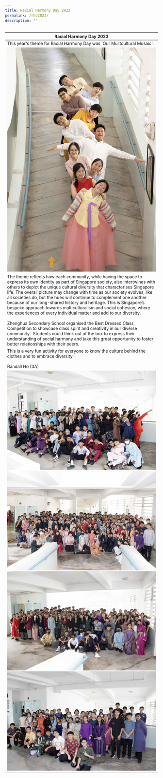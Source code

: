 ```yaml
---
title: Racial Harmony Day 2023
permalink: /rhd2023/
description: ""
---
```

|Racial Harmony Day 2023| 
| -------- | 
|This year's theme for Racial Harmony Day was 'Our Mulitcultural Mosaic'.|
|![](/images/rhd202301.jpg)|
|The theme reflects how each community, while having the space to express its own identity as part of Singapore society, also intertwines with others to depict the unique cultural diversity that characterises Singapore life. The overall picture may change with time as our society evolves, like all societies do, but the hues will continue to complement one another because of our long-shared history and heritage. This is Singapore’s bespoke approach towards multiculturalism and social cohesion, where the experiences of every individual matter and add to our diversity.<br><br>Zhenghua Secondary School organised the Best Dressed Class Competition to showcase class spirit and creativity in our diverse community.&nbsp; Students could think out of the box to express their understanding of social harmony and take this great opportunity to foster better relationships with their peers.|
|This is a very fun activity for everyone to know the culture behind the clothes and to embrace diversity <br><br>Randall Ho (3A)|
|![](/images/rhd2302.jpg)<br>![](/images/rhd2303.jpg)<br>![](/images/rhd2304.jpg)<br>![](/images/rhd2305.jpg)<br>|